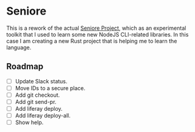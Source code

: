 # Seniore

This is a rework of the actual
[Seniore Project](https://github.com/p2kmgcl/seniore), which as an experimental
toolkit that I used to learn some new NodeJS CLI-related libraries. In this case
I am creating a new Rust project that is helping me to learn the language.

## Roadmap

-   [ ] Update Slack status.
-   [ ] Move IDs to a secure place.
-   [ ] Add git checkout.
-   [ ] Add git send-pr.
-   [ ] Add liferay deploy.
-   [ ] Add liferay deploy-all.
-   [ ] Show help.
